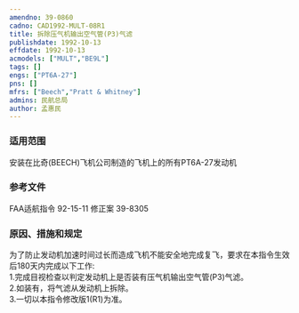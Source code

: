 ```yaml
---
amendno: 39-0860  
cadno: CAD1992-MULT-08R1  
title: 拆除压气机输出空气管(P3)气滤  
publishdate: 1992-10-13  
effdate: 1992-10-13  
acmodels: ["MULT","BE9L"]  
tags: []  
engs: ["PT6A-27"]  
pns: []  
mfrs: ["Beech","Pratt & Whitney"]  
admins: 民航总局  
author: 孟惠民  
---
```

  
### 适用范围  
安装在比奇(BEECH)飞机公司制造的飞机上的所有PT6A-27发动机  
  
<!--more-->  
### 参考文件  
  FAA适航指令 92-15-11 修正案 39-8305  
  
### 原因、措施和规定  

  为了防止发动机加速时间过长而造成飞机不能安全地完成复飞，要求在本指令生效后180天内完成以下工作:  
  1.完成目视检查以判定发动机上是否装有压气机输出空气管(P3)气滤。  
  2.如装有，将气滤从发动机上拆除。  
  3.一切以本指令修改版1(R1)为准。  
  

